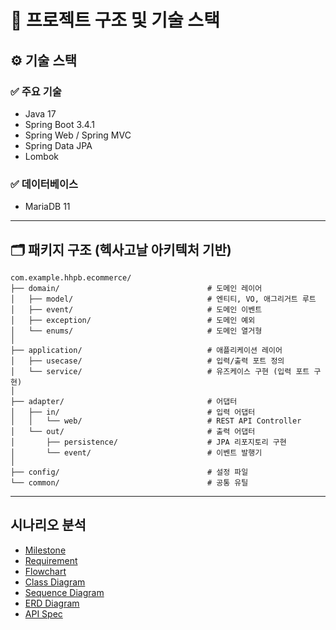 # 📁 프로젝트 구조 및 기술 스택

## ⚙️ 기술 스택

### ✅ 주요 기술

* Java 17
* Spring Boot 3.4.1
* Spring Web / Spring MVC
* Spring Data JPA
* Lombok

### ✅ 데이터베이스

* MariaDB 11

---

## 🗂 패키지 구조 (헥사고날 아키텍처 기반)

```
com.example.hhpb.ecommerce/
├── domain/                                 # 도메인 레이어
│   ├── model/                              # 엔티티, VO, 애그리거트 루트
│   ├── event/                              # 도메인 이벤트
│   ├── exception/                          # 도메인 예외
│   └── enums/                              # 도메인 열거형
│
├── application/                            # 애플리케이션 레이어
│   ├── usecase/                            # 입력/출력 포트 정의
│   └── service/                            # 유즈케이스 구현 (입력 포트 구현)
│
├── adapter/                                # 어댑터
│   ├── in/                                 # 입력 어댑터
│   │   └── web/                            # REST API Controller
│   └── out/                                # 출력 어댑터
│       ├── persistence/                    # JPA 리포지토리 구현
│       └── event/                          # 이벤트 발행기
│
├── config/                                 # 설정 파일
└── common/                                 # 공통 유틸
```
---

## 시나리오 분석

* [Milestone](https://github.com/boldfaced7/hhplus-e-commerce/milestones)
* [Requirement](./docs/REQUIREMENT.md)
* [Flowchart](./docs/FLOWCHART.md)
* [Class Diagram](./docs/CLASS_DIAGRAM.md)
* [Sequence Diagram](./docs/SEQUENCE_DIAGRAM.md)
* [ERD Diagram](./docs/ERD.md)
* [API Spec](./docs/API_SPEC.md)
